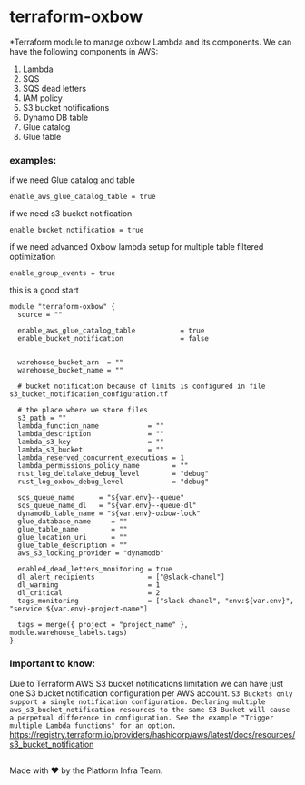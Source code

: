 # terraform-oxbow
*Terraform module to manage oxbow Lambda and its components.
We can have the following components in AWS:
1. Lambda
2. SQS 
3. SQS dead letters
4. IAM policy
5. S3 bucket notifications
6. Dynamo DB table
7. Glue catalog
8. Glue table

### examples:
if we need Glue catalog and table
```
enable_aws_glue_catalog_table = true

```
if we need s3 bucket notification 
```
enable_bucket_notification = true
```
if we need advanced Oxbow lambda setup for multiple table filtered optimization
```
enable_group_events = true
```

this is a good start
```
module "terraform-oxbow" {
  source = ""

  enable_aws_glue_catalog_table           = true
  enable_bucket_notification              = false


  warehouse_bucket_arn  = ""
  warehouse_bucket_name = ""

  # bucket notification because of limits is configured in file s3_bucket_notification_configuration.tf

  # the place where we store files
  s3_path = ""
  lambda_function_name            = ""
  lambda_description              = ""
  lambda_s3_key                   = ""
  lambda_s3_bucket                = ""
  lambda_reserved_concurrent_executions = 1
  lambda_permissions_policy_name        = ""
  rust_log_deltalake_debug_level        = "debug"
  rust_log_oxbow_debug_level            = "debug"

  sqs_queue_name      = "${var.env}--queue"
  sqs_queue_name_dl   = "${var.env}--queue-dl"
  dynamodb_table_name = "${var.env}-oxbow-lock"
  glue_database_name     = ""
  glue_table_name        = ""
  glue_location_uri      = ""
  glue_table_description = ""
  aws_s3_locking_provider = "dynamodb"

  enabled_dead_letters_monitoring = true
  dl_alert_recipients             = ["@slack-chanel"]
  dl_warning                      = 1
  dl_critical                     = 2
  tags_monitoring                 = ["slack-chanel", "env:${var.env}", "service:${var.env}-project-name"]

  tags = merge({ project = "project_name" }, module.warehouse_labels.tags)
}
```



### Important to know:
Due to Terraform AWS S3 bucket notifications limitation we can have just one S3 bucket notification configuration per AWS account.
`
S3 Buckets only support a single notification configuration. Declaring multiple aws_s3_bucket_notification resources to the same S3 Bucket will cause a perpetual difference in configuration. See the example "Trigger multiple Lambda functions" for an option.
`
https://registry.terraform.io/providers/hashicorp/aws/latest/docs/resources/s3_bucket_notification
##
Made with ❤️ by the Platform Infra Team.
